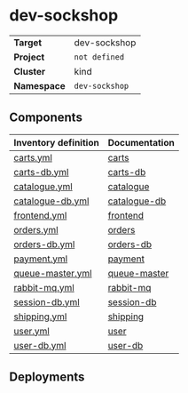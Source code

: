 # dev-sockshop

|||
| --- | --- |
| **Target** | dev-sockshop |
| **Project**     | `not defined`|
| **Cluster**     |  kind  |
| **Namespace**   | `dev-sockshop` |

## Components
| Inventory definition | Documentation |
| --- | --- |
|[carts.yml](../../inventory/classes/components/carts.yml)| [carts](carts-readme.md)|
|[carts-db.yml](../../inventory/classes/components/carts-db.yml)| [carts-db](carts-db-readme.md)|
|[catalogue.yml](../../inventory/classes/components/catalogue.yml)| [catalogue](catalogue-readme.md)|
|[catalogue-db.yml](../../inventory/classes/components/catalogue-db.yml)| [catalogue-db](catalogue-db-readme.md)|
|[frontend.yml](../../inventory/classes/components/frontend.yml)| [frontend](frontend-readme.md)|
|[orders.yml](../../inventory/classes/components/orders.yml)| [orders](orders-readme.md)|
|[orders-db.yml](../../inventory/classes/components/orders-db.yml)| [orders-db](orders-db-readme.md)|
|[payment.yml](../../inventory/classes/components/payment.yml)| [payment](payment-readme.md)|
|[queue-master.yml](../../inventory/classes/components/queue-master.yml)| [queue-master](queue-master-readme.md)|
|[rabbit-mq.yml](../../inventory/classes/components/rabbit-mq.yml)| [rabbit-mq](rabbit-mq-readme.md)|
|[session-db.yml](../../inventory/classes/components/session-db.yml)| [session-db](session-db-readme.md)|
|[shipping.yml](../../inventory/classes/components/shipping.yml)| [shipping](shipping-readme.md)|
|[user.yml](../../inventory/classes/components/user.yml)| [user](user-readme.md)|
|[user-db.yml](../../inventory/classes/components/user-db.yml)| [user-db](user-db-readme.md)|

## Deployments
